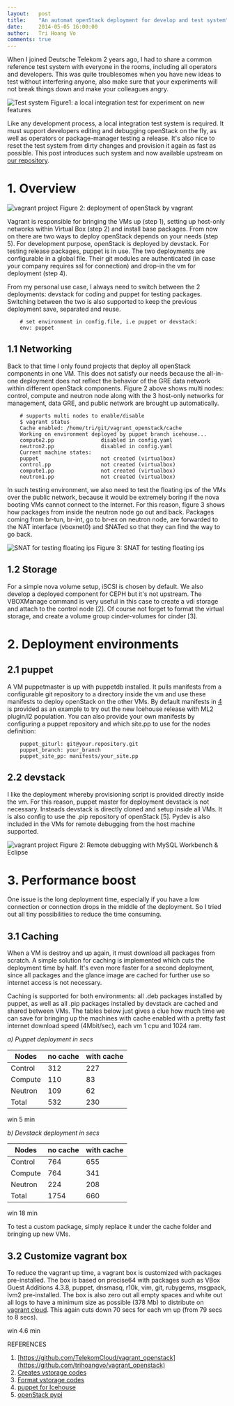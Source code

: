 ```yaml
---
layout:   post
title:    "An automat openStack deployment for develop and test system"
date:     2014-05-05 16:00:00
author:   Tri Hoang Vo
comments: true
---
```


When I joined Deutsche Telekom 2 years ago, I had to share a common reference test system with everyone in the rooms, including all operators and developers. This was quite troublesomes when you have new ideas to test without interfering anyone, also make sure that your experiments will not break things down and make your colleagues angry.

![Test system](/images/2014-05-05-vagrant-openstack/test_system.jpg)
Figure1: a local integration test for experiment on new features

Like any development process, a local integration test system is required. It must support developers editing and debugging openStack on the fly, as well as operators or package-manager testing a release. It's also nice to reset the test system from dirty changes and provision it again as fast as possible. This post introduces such system and now available upstream on [our repository](https://github.com/TelekomCloud/vagrant_openstack).

# 1. Overview

![vagrant project](/images/2014-05-05-vagrant-openstack/vagrant_project.jpg)
Figure 2: deployment of openStack by vagrant

Vagrant is responsible for bringing the VMs up (step 1), setting up host-only networks within Virtual Box (step 2) and install base packages. From now on there are two ways to deploy openStack depends on your needs (step 5). For development purpose, openStack is deployed by devstack. For testing release packages, puppet is in use. The two deployments are configurable in a global file. Their git modules are authenticated (in case your company requires ssl for connection) and drop-in the vm for deployment (step 4).

From my personal use case, I always need to switch between the 2 deployments: devstack for coding and puppet for testing packages. Switching between the two is also supported to keep the previous deployment save, separated and reuse.

        # set environment in config.file, i.e puppet or devstack:
        env: puppet

## 1.1 Networking

Back to that time I only found projects that deploy all openStack components in one VM. This does not satisfy our needs because the all-in-one deployment does not reflect the behavior of the GRE data network within different openStack components. Figure 2 above shows multi nodes: control, compute and neutron node along with the 3 host-only networks for management, data GRE, and public network are brought up automatically.

        # supports multi nodes to enable/disable
        $ vagrant status
        Cache enabled: /home/tri/git/vagrant_openstack/cache
        Working on environment deployed by puppet branch icehouse...
        compute2.pp               disabled in config.yaml
        neutron2.pp               disabled in config.yaml
        Current machine states:
        puppet                    not created (virtualbox)
        control.pp                not created (virtualbox)
        compute1.pp               not created (virtualbox)
        neutron1.pp               not created (virtualbox)

In such testing environment, we also need to test the floating ips of the VMs over the public network, because it would be extremely boring if the nova booting VMs cannot connect to the Internet. For this reason, figure 3 shows how packages from inside the neutron node go out and back. Packages coming from br-tun, br-int, go to br-ex on neutron node, are forwarded to the NAT interface (vboxnet0) and SNATed so that they can find the way to go back.

![SNAT for testing floating ips](/images/2014-05-05-vagrant-openstack/vagrant_net2.jpg)
Figure 3: SNAT for testing floating ips

## 1.2 Storage

For a simple nova volume setup, iSCSI is chosen by default. We also develop a deployed component for CEPH but it's not upstream. The VBOXManage command is very useful in this case to create a vdi storage and attach to the control node [2]. Of course not forget to format the virtual storage, and create a volume group cinder-volumes for cinder [3].

# 2. Deployment environments

## 2.1 puppet

A VM puppetmaster is up with puppetdb installed. It pulls manifests from a configurable git repository to a directory inside the vm and use these manifests to deploy openStack on the other VMs. By default manifests in [4](https://github.com/trihoangvo/vagrant_openstack_puppet) is provided as an example to try out the new Icehouse release with ML2 plugin/l2 population. You can also provide your own manifests by configuring a puppet repository and which site.pp to use for the nodes definition:

        puppet_giturl: git@your.repository.git
        puppet_branch: your_branch
        puppet_site_pp: manifests/your_site.pp

## 2.2 devstack

I like the deployment whereby provisioning script is provided directly inside the vm. For this reason, puppet master for deployment devstack is not necessary. Insteads devstack is directly cloned and setup inside all VMs. It is also config to use the .pip repository of openStack [5]. Pydev is also included in the VMs for remote debugging from the host machine supported.

![vagrant project](/images/2014-05-05-vagrant-openstack/test_system2.jpg)
Figure 2: Remote debugging with MySQL Workbench & Eclipse

# 3. Performance boost

One issue is the long deployment time, especially if you have a low connection or connection drops in the middle of the deployment. So I tried out all tiny possibilities to reduce the time consuming.

## 3.1 Caching

When a VM is destroy and up again, it must download all packages from scratch. A simple solution for caching is implemented which cuts the deployment time by half. It's even more faster for a second deployment, since all packages and the glance image are cached for further use so internet access is not necessary.

Caching is supported for both environments: all .deb packages installed by puppet, as well as all .pip packages installed by devstack are cached and shared between VMs. The tables below just gives a clue how much time we can save for bringing up the machines with cache enabled with a pretty fast internet download speed (4Mbit/sec), each vm 1 cpu and 1024 ram.

*a) Puppet deployment in secs*

| Nodes        | no cache | with cache |
|--------------|----------|------------|
| Control      | 312      | 227        |
| Compute      | 110      | 83         |
| Neutron      | 109      | 62         |
| Total        | 532      | 230        |

win 5 min

*b) Devstack deployment in secs*

| Nodes        | no cache | with cache |
| ------------ |----------| ---------- |
| Control      | 764      | 655        |
| Compute      | 764      | 341        |
| Neutron      | 224      | 208        |
| Total        | 1754     | 660        |

win 18 min

To test a custom package, simply replace it under the cache folder and bringing up new VMs.

## 3.2 Customize vagrant box

To reduce the vagrant up time, a vagrant box is customized with packages pre-installed. The box is based on precise64 with packages such as VBox Guest Additions 4.3.8, puppet, dnsmasq, r10k, vim, git, rubygems, msgpack, lvm2 pre-installed. The box is also zero out all empty spaces and white out all logs to have a minimum size as possible (378 Mb) to distribute on [vagrant cloud](https://vagrantcloud.com/TelekomCloud/). This again cuts down 70 secs for each vm up (from 79 secs to 8 secs).

win 4.6 min

REFERENCES
1. [https://github.com/TelekomCloud/vagrant_openstack](https://github.com/trihoangvo/vagrant_openstack)
2. [Creates vstorage codes](https://gist.github.com/trihoangvo/5f219492170f564ce854)
3. [Format vstorage codes](https://gist.github.com/trihoangvo/fb32e38c303b05f01831)
4. [puppet for Icehouse](https://github.com/trihoangvo/vagrant_openstack_puppet)
5. [openStack pypi](http://pypi.openstack.org/openstack)